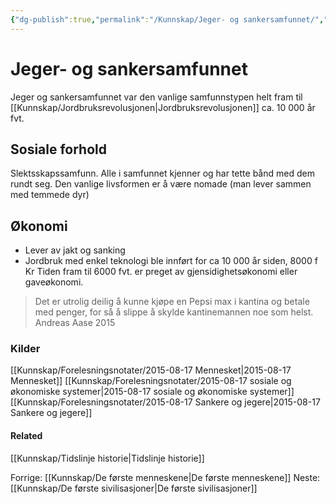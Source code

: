 ```yaml
---
{"dg-publish":true,"permalink":"/Kunnskap/Jeger- og sankersamfunnet/","tags":["historie"]}
---
```


# Jeger- og sankersamfunnet
Jeger og sankersamfunnet var den vanlige samfunnstypen helt fram til [[Kunnskap/Jordbruksrevolusjonen\|Jordbruksrevolusjonen]] ca. 10 000 år fvt.
## Sosiale forhold
Slektsskapssamfunn. Alle i samfunnet kjenner og har tette bånd med dem rundt seg. Den vanlige livsformen er å være nomade (man lever sammen med temmede dyr)
## Økonomi
- Lever av jakt og sanking
- Jordbruk med enkel teknologi ble innført for ca 10 000 år siden, 8000 f Kr
Tiden fram til 6000 fvt. er preget av gjensidighetsøkonomi eller gaveøkonomi.

>Det er utrolig deilig å kunne kjøpe en Pepsi max i kantina og betale med penger, for så å slippe å skylde kantinemannen noe som helst. Andreas Aase 2015

### Kilder
[[Kunnskap/Forelesningsnotater/2015-08-17 Mennesket\|2015-08-17 Mennesket]]
[[Kunnskap/Forelesningsnotater/2015-08-17 sosiale og økonomiske systemer\|2015-08-17 sosiale og økonomiske systemer]]
[[Kunnskap/Forelesningsnotater/2015-08-17 Sankere og jegere\|2015-08-17 Sankere og jegere]]
#### Related
[[Kunnskap/Tidslinje historie\|Tidslinje historie]]

Forrige: [[Kunnskap/De første menneskene\|De første menneskene]]
Neste: [[Kunnskap/De første sivilisasjoner\|De første sivilisasjoner]]
